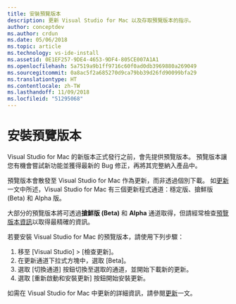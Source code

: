 ```yaml
---
title: 安裝預覽版本
description: 更新 Visual Studio for Mac 以及存取預覽版本的指示。
author: conceptdev
ms.author: crdun
ms.date: 05/06/2018
ms.topic: article
ms.technology: vs-ide-install
ms.assetid: 0E1EF257-9DE4-4653-9DF4-805CE007A1A1
ms.openlocfilehash: 5a7519a9b1ff9716c60f0ad0db3969880a269049
ms.sourcegitcommit: 0a8ac5f2a685270d9ca79bb39d26fd90099bfa29
ms.translationtype: HT
ms.contentlocale: zh-TW
ms.lasthandoff: 11/09/2018
ms.locfileid: "51295068"
---
```

# <a name="install-a-preview-release"></a>安裝預覽版本

Visual Studio for Mac 的新版本正式發行之前，會先提供預覽版本。 預覽版本讓您有機會嘗試新功能並獲得最新的 Bug 修正，再將其完整納入產品中。

預覽版本會散發至 Visual Studio for Mac 作為更新，而非透過個別下載。 如[更新](update.md)一文中所述，Visual Studio for Mac 有三個更新程式通道：穩定版、搶鮮版 (Beta) 和 Alpha 版。

大部分的預覽版本將可透過**搶鮮版 (Beta)** 和 **Alpha** 通道取得，但請經常檢查[預覽版本資訊](/visualstudio/releasenotes/vs2017-mac-preview-relnotes)以取得最精確的資訊。

若要安裝 Visual Studio for Mac 的預覽版本，請使用下列步驟：

1. 移至 [Visual Studio] > [檢查更新]。
2. 在更新通道下拉式方塊中，選取 [Beta]。
3. 選取 [切換通道] 按鈕切換至選取的通道，並開始下載新的更新。
4. 選取 [重新啟動和安裝更新] 按鈕開始安裝更新。

如需在 Visual Studio for Mac 中更新的詳細資訊，請參閱[更新](update.md)一文。
